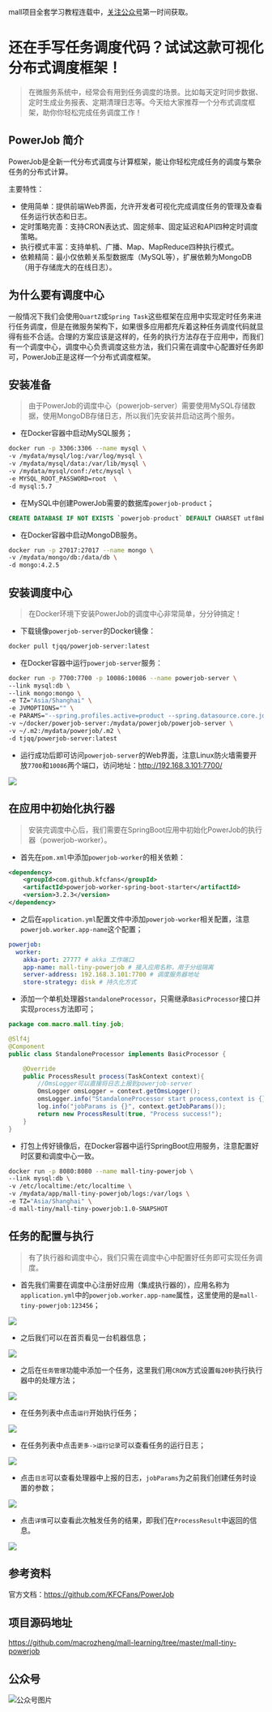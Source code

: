mall项目全套学习教程连载中，[关注公众号](#公众号)第一时间获取。

# 还在手写任务调度代码？试试这款可视化分布式调度框架！

> 在微服务系统中，经常会有用到任务调度的场景。比如每天定时同步数据、定时生成业务报表、定期清理日志等。今天给大家推荐一个分布式调度框架，助你你轻松完成任务调度工作！

## PowerJob 简介

PowerJob是全新一代分布式调度与计算框架，能让你轻松完成任务的调度与繁杂任务的分布式计算。

主要特性：

- 使用简单：提供前端Web界面，允许开发者可视化完成调度任务的管理及查看任务运行状态和日志。
- 定时策略完善：支持CRON表达式、固定频率、固定延迟和API四种定时调度策略。
- 执行模式丰富：支持单机、广播、Map、MapReduce四种执行模式。
- 依赖精简：最小仅依赖关系型数据库（MySQL等），扩展依赖为MongoDB（用于存储庞大的在线日志）。

## 为什么要有调度中心

一般情况下我们会使用`QuartZ`或`Spring Task`这些框架在应用中实现定时任务来进行任务调度，但是在微服务架构下，如果很多应用都充斥着这种任务调度代码就显得有些不合适。合理的方案应该是这样的，任务的执行方法存在于应用中，而我们有一个调度中心，调度中心负责调度这些方法，我们只需在调度中心配置好任务即可，PowerJob正是这样一个分布式调度框架。

## 安装准备

> 由于PowerJob的调度中心（powerjob-server）需要使用MySQL存储数据，使用MongoDB存储日志，所以我们先安装并启动这两个服务。

- 在Docker容器中启动MySQL服务；

```bash
docker run -p 3306:3306 --name mysql \
-v /mydata/mysql/log:/var/log/mysql \
-v /mydata/mysql/data:/var/lib/mysql \
-v /mydata/mysql/conf:/etc/mysql \
-e MYSQL_ROOT_PASSWORD=root  \
-d mysql:5.7
```

- 在MySQL中创建PowerJob需要的数据库`powerjob-product`；

```sql
CREATE DATABASE IF NOT EXISTS `powerjob-product` DEFAULT CHARSET utf8mb4
```

- 在Docker容器中启动MongoDB服务。

```bash
docker run -p 27017:27017 --name mongo \
-v /mydata/mongo/db:/data/db \
-d mongo:4.2.5
```

## 安装调度中心

> 在Docker环境下安装PowerJob的调度中心非常简单，分分钟搞定！

- 下载镜像`powerjob-server`的Docker镜像：

```bash
docker pull tjqq/powerjob-server:latest
```

- 在Docker容器中运行`powerjob-server`服务：

```bash
docker run -p 7700:7700 -p 10086:10086 --name powerjob-server \
--link mysql:db \
--link mongo:mongo \
-e TZ="Asia/Shanghai" \
-e JVMOPTIONS="" \
-e PARAMS="--spring.profiles.active=product --spring.datasource.core.jdbc-url=jdbc:mysql://db:3306/powerjob-product?useUnicode=true&characterEncoding=UTF-8 --spring.datasource.core.username=root --spring.datasource.core.password=root --spring.data.mongodb.uri=mongodb://mongo:27017/powerjob-product" \
-v ~/docker/powerjob-server:/mydata/powerjob/powerjob-server \
-v ~/.m2:/mydata/powerjob/.m2 \
-d tjqq/powerjob-server:latest
```

- 运行成功后即可访问`powerjob-server`的Web界面，注意Linux防火墙需要开放`7700`和`10086`两个端口，访问地址：http://192.168.3.101:7700/

![](../images/power_job_start_01.png)

## 在应用中初始化执行器

> 安装完调度中心后，我们需要在SpringBoot应用中初始化PowerJob的执行器（powerjob-worker）。

- 首先在`pom.xml`中添加`powerjob-worker`的相关依赖：

```xml
<dependency>
    <groupId>com.github.kfcfans</groupId>
    <artifactId>powerjob-worker-spring-boot-starter</artifactId>
    <version>3.2.3</version>
</dependency>
```

- 之后在`application.yml`配置文件中添加`powerjob-worker`相关配置，注意`powerjob.worker.app-name`这个配置；

```yaml
powerjob:
  worker:
    akka-port: 27777 # akka 工作端口
    app-name: mall-tiny-powerjob # 接入应用名称，用于分组隔离
    server-address: 192.168.3.101:7700 # 调度服务器地址
    store-strategy: disk # 持久化方式
```

- 添加一个单机处理器`StandaloneProcessor`，只需继承`BasicProcessor`接口并实现`process`方法即可；

```java
package com.macro.mall.tiny.job;

@Slf4j
@Component
public class StandaloneProcessor implements BasicProcessor {

    @Override
    public ProcessResult process(TaskContext context){
        //OmsLogger可以直接将日志上报到powerjob-server
        OmsLogger omsLogger = context.getOmsLogger();
        omsLogger.info("StandaloneProcessor start process,context is {}.", context);
        log.info("jobParams is {}", context.getJobParams());
        return new ProcessResult(true, "Process success!");
    }
}
```

- 打包上传好镜像后，在Docker容器中运行SpringBoot应用服务，注意配置好时区要和调度中心一致。

```bash
docker run -p 8080:8080 --name mall-tiny-powerjob \
--link mysql:db \
-v /etc/localtime:/etc/localtime \
-v /mydata/app/mall-tiny-powerjob/logs:/var/logs \
-e TZ="Asia/Shanghai" \
-d mall-tiny/mall-tiny-powerjob:1.0-SNAPSHOT
```

## 任务的配置与执行

> 有了执行器和调度中心，我们只需在调度中心中配置好任务即可实现任务调度。

- 首先我们需要在调度中心注册好应用（集成执行器的），应用名称为`application.yml`中的`powerjob.worker.app-name`属性，这里使用的是`mall-tiny-powerjob:123456`；

![](../images/power_job_start_02.png)

- 之后我们可以在首页看见一台机器信息；

![](../images/power_job_start_03.png)

- 之后在`任务管理`功能中添加一个任务，这里我们用`CRON`方式设置`每20秒`执行执行器中的处理方法；

![](../images/power_job_start_04.png)

- 在任务列表中点击`运行`开始执行任务；

![](../images/power_job_start_05.png)

- 在任务列表中点击`更多->运行记录`可以查看任务的运行日志；

![](../images/power_job_start_06.png)

- 点击`日志`可以查看处理器中上报的日志，`jobParams`为之前我们创建任务时设置的参数；

![](../images/power_job_start_07.png)

- 点击`详情`可以查看此次触发任务的结果，即我们在`ProcessResult`中返回的信息。

![](../images/power_job_start_08.png)

## 参考资料

官方文档：https://github.com/KFCFans/PowerJob

## 项目源码地址

https://github.com/macrozheng/mall-learning/tree/master/mall-tiny-powerjob

## 公众号

![公众号图片](http://macro-oss.oss-cn-shenzhen.aliyuncs.com/mall/banner/qrcode_for_macrozheng_258.jpg)